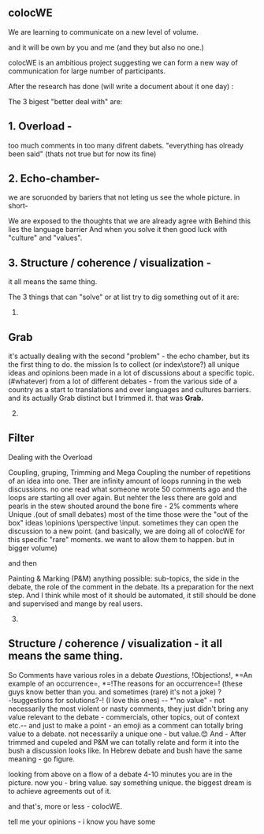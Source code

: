 ## colocWE
            
          
We are learning to communicate on a new level of volume.

and it will be own by you and me (and they but also no one.)


colocWE is an ambitious project suggesting we can form a new way of communication for large number of participants.

After the research has done (will write a document about it one day) :

The  3 bigest "better deal with" are:

## 1. Overload -
too much comments in too many difrent dabets. "everything has olready been said" (thats not true but for now its fine)


## 2. Echo-chamber-
we are soruonded by bariers that not leting us see the whole picture. in short-

We are exposed to the thoughts that we are already agree with
              Behind this lies the language barrier
       And when you solve it then good luck with "culture" and "values".

## 3. Structure / coherence / visualization -
it all means the same thing.





The 3 things that can "solve" or at list try to dig something out of it are:

1.
## Grab
it's actually dealing with the second "problem" - the echo chamber, but its the first thing to do.
the mission Is to collect (or index\store\?) all unique ideas and opinions been made in a lot of discussions about a specific topic. (#whatever)
from a lot of different debates - from the various side of a country as a start to translations and over languages and cultures barriers.
and its actually Grab distinct but I trimmed it.
that was <b>Grab.</b>




2.
## Filter
Dealing with the Overload

Coupling, gruping, Trimming and Mega Coupling the number of repetitions of an idea into one.
Ther are infinity amount of loops running in the web discussions.
no one read what someone wrote 50 comments ago and the loops are starting all over again.
But nehter the less there are gold and pearls in the stew shouted around the bone fire - 2% comments where Unique .(out of small debates) 
most of the time those were the "out of the box" ideas \opinions \perspective \input.
sometimes they can open the discussion to a new point. (and basically, we are doing all of colocWE for this specific "rare" moments. we want to allow them to happen. but in bigger volume)

and then

Painting & Marking (P&M) anything possible:
sub-topics, the side in the debate, the role of the comment in the debate. 
Its a preparation for the next step.
And I think while most of it should be automated, it still should be done and supervised and mange by real users.



3.
## Structure / coherence / visualization - it all means the same thing.

So
Comments have various roles in a debate 
                *Questions*, 
                            !Objections!, 
                                         *=An example of an occurrence=,
*=!The reasons for an occurrence=! (these guys know better than you. and sometimes (rare) it's not a joke)
                                                  ?-!suggestions for solutions?-! (I love this ones)
-- *"no value" - not necessarily the most violent or nasty comments, they just didn't bring any value relevant to the debate - commercials, other topics, out of context etc.--
and just to make a point - an emoji as a comment can totally bring value to a debate. 
not necessarily a unique one - but value.😊
And -
After trimmed and cupeled and P&M we can totally relate and form it into the bush a discussion looks like.
In Hebrew debate and bush have the same meaning - go figure.

looking from above on a flow of a debate
4-10 minutes you are in the picture.
now you -  bring value. say something unique.
the biggest dream is to achieve agreements out of it.


and that's, more or less - colocWE.

tell me your opinions - i know you have some

</body>
</html>
